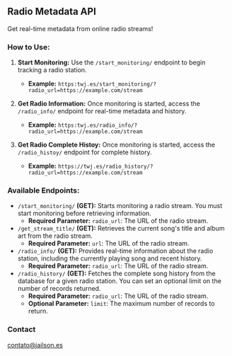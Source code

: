 ## Radio Metadata API

Get real-time metadata from online radio streams!

### How to Use:

1. **Start Monitoring:** Use the `/start_monitoring/` endpoint to begin tracking a radio station. 
   - **Example:** `https:twj.es/start_monitoring/?radio_url=https://example.com/stream` 

2. **Get Radio Information:** Once monitoring is started, access the `/radio_info/` endpoint for real-time metadata and history.
   - **Example:** `https:twj.es/radio_info/?radio_url=https://example.com/stream`
     
3. **Get Radio Complete Histoy:** Once monitoring is started, access the `/radio_histoy/` endpoint for complete history.
   - **Example:** `https://twj.es/radio_history/?radio_url=https://example.com/stream`

### Available Endpoints:

* `/start_monitoring/` **(GET):** Starts monitoring a radio stream. You must start monitoring before retrieving information.
    - **Required Parameter:** `radio_url`: The URL of the radio stream. 
* `/get_stream_title/` **(GET):** Retrieves the current song's title and album art from the radio stream.
    - **Required Parameter:** `url`: The URL of the radio stream. 
* `/radio_info/` **(GET):** Provides real-time information about the radio station, including the currently playing song and recent history.
    - **Required Parameter:** `radio_url`: The URL of the radio stream. 
* `/radio_history/` **(GET):** Fetches the complete song history from the database for a given radio station. You can set an optional limit on the number of records returned.
    - **Required Parameter:** `radio_url`: The URL of the radio stream.
    - **Optional Parameter:** `limit`: The maximum number of records to return.

### Contact

contato@jailson.es
